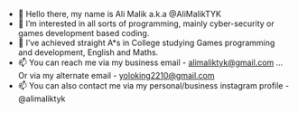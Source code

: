 - 👋 Hello there, my name is Ali Malik a.k.a @AliMalikTYK
- 👀 I’m interested in all sorts of programming, mainly cyber-security or games development based coding.
- 🌱 I’ve achieved straight A*s in College studying Games programming and development, English and Maths.
- 📫 You can reach me via my business email - alimaliktyk@gmail.com ... Or via my alternate email - yoloking2210@gmail.com
- 📫 You can also contact me via my personal/business instagram profile - @alimaliktyk
<!---
AliMalikTYK/AliMalikTYK is a ✨ special ✨ repository because its `README.md` (this file) appears on your GitHub profile.
You can click the Preview link to take a look at your changes.
--->
